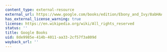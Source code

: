 ```yaml
---
content_type: external-resource
external_url: https://www.google.com/books/edition/Ebony_and_Ivy/8abHAAAAQBAJ?hl=en&gbpv=1
has_external_license_warning: true
license: https://en.wikipedia.org/wiki/All_rights_reserved
status: ''
title: Google Books
uid: 8de9985e-414b-4011-aa33-2cf57f3a809d
wayback_url: ''
---
```

